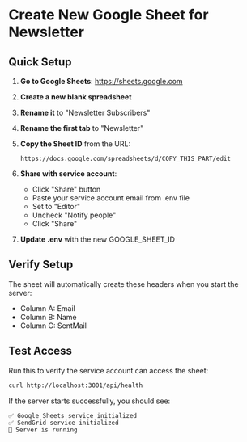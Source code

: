 # Create New Google Sheet for Newsletter

## Quick Setup

1. **Go to Google Sheets**: https://sheets.google.com
2. **Create a new blank spreadsheet**
3. **Rename it** to "Newsletter Subscribers"
4. **Rename the first tab** to "Newsletter"
5. **Copy the Sheet ID** from the URL:
   ```
   https://docs.google.com/spreadsheets/d/COPY_THIS_PART/edit
   ```
6. **Share with service account**:
   - Click "Share" button
   - Paste your service account email from .env file
   - Set to "Editor"
   - Uncheck "Notify people"
   - Click "Share"

7. **Update .env** with the new GOOGLE_SHEET_ID

## Verify Setup

The sheet will automatically create these headers when you start the server:
- Column A: Email
- Column B: Name  
- Column C: SentMail

## Test Access

Run this to verify the service account can access the sheet:
```bash
curl http://localhost:3001/api/health
```

If the server starts successfully, you should see:
```
✅ Google Sheets service initialized
✅ SendGrid service initialized
🚀 Server is running
```
